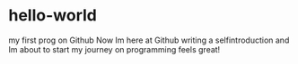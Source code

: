 # hello-world
my first prog on Github
Now Im here at Github writing a selfintroduction
and Im about to start my journey on programming 
feels great! 
